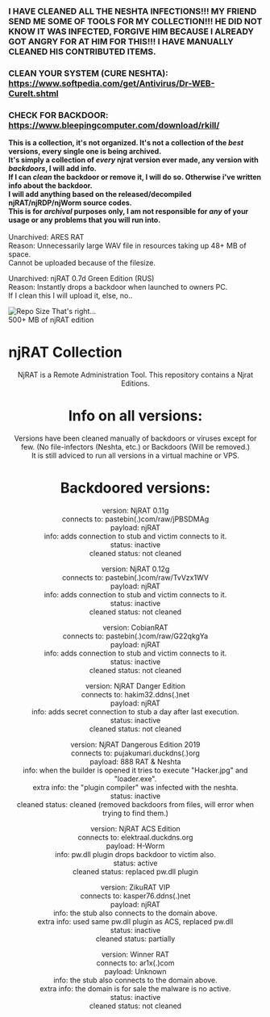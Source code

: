### I HAVE CLEANED ALL THE NESHTA INFECTIONS!!! MY FRIEND SEND ME SOME OF TOOLS FOR MY COLLECTION!!! HE DID NOT KNOW IT WAS INFECTED, FORGIVE HIM BECAUSE I ALREADY GOT ANGRY FOR AT HIM FOR THIS!!! I HAVE MANUALLY CLEANED HIS CONTRIBUTED ITEMS.
### CLEAN YOUR SYSTEM (CURE NESHTA): https://www.softpedia.com/get/Antivirus/Dr-WEB-CureIt.shtml  
### CHECK FOR BACKDOOR: https://www.bleepingcomputer.com/download/rkill/  

<b>This is a collection, it's not organized. It's not a collection of the *best* versions, every single one is being archived.  
It's simply a collection of *every* njrat version ever made, any version with *backdoors*, I will add info.  
If I can *clean* the backdoor or remove it, I will do so. Otherwise i've written info about the backdoor.  
I will add anything based on the released/decompiled njRAT/njRDP/njWorm source codes.  
This is for *archival* purposes only, I am not responsible for *any* of your usage or any problems that you will run into.  
</b>  
Unarchived: ARES RAT  
Reason: Unnecessarily large WAV file in resources taking up 48+ MB of space.  
Cannot be uploaded because of the filesize.  

Unarchived: njRAT 0.7d Green Edition (RUS)  
Reason: Instantly drops a backdoor when launched to owners PC.  
If I clean this I will upload it, else, no..  

<img src=https://img.shields.io/github/repo-size/ToolsArchives/njRAT-All-Versions alt="Repo Size"> That's right...  
500+ MB of njRAT edition

# njRAT Collection
<center> 

  NjRAT is a Remote Administration Tool. This repository contains a Njrat Editions.  

  

  
# Info on all versions:  
Versions have been cleaned manually of backdoors or viruses except for few.
(No file-infectors (Neshta, etc.) or Backdoors (Will be removed.)  
It is still adviced to run all versions in a virtual machine or VPS.  
  
# Backdoored versions:
version: NjRAT 0.11g  
connects to: pastebin(.)com/raw/jPBSDMAg  
payload: njRAT  
info: adds connection to stub and victim connects to it.  
status: inactive  
cleaned status: not cleaned  
  
version: NjRAT 0.12g  
connects to: pastebin(.)com/raw/TvVzx1WV  
payload: njRAT  
info: adds connection to stub and victim connects to it.  
status: inactive  
cleaned status: not cleaned  

version: CobianRAT  
connects to: pastebin(.)com/raw/G22qkgYa  
payload: njRAT  
info: adds connection to stub and victim connects to it.  
status: inactive  
cleaned status: not cleaned  
  
version: NjRAT Danger Edition  
connects to: hakim32.ddns(.)net  
payload: njRAT  
info: adds secret connection to stub a day after last execution.  
status: inactive  
cleaned status: not cleaned  

version: NjRAT Dangerous Edition 2019  
connects to: pujakumari.duckdns(.)org  
payload: 888 RAT & Neshta  
info: when the builder is opened it tries to execute "Hacker.jpg" and "loader.exe".  
extra info: the "plugin compiler" was infected with the neshta.  
status: inactive  
cleaned status: cleaned (removed backdoors from files, will error when trying to find them.)  
  
version: NjRAT ACS Edition  
connects to: elektraal.duckdns.org  
payload: H-Worm  
info: pw.dll plugin drops backdoor to victim also.  
status: active  
cleaned status: replaced pw.dll plugin  

version: ZikuRAT VIP  
connects to: kasper76.ddns(.)net  
payload: njRAT  
info: the stub also connects to the domain above.  
extra info: used same pw.dll plugin as ACS, replaced pw.dll  
status: inactive  
cleaned status: partially    

version: Winner RAT  
connects to: ar1x(.)com  
payload: Unknown  
info: the stub also connects to the domain above.  
extra info: the domain is for sale the malware is no active.  
status: inactive  
cleaned status: not cleaned    


